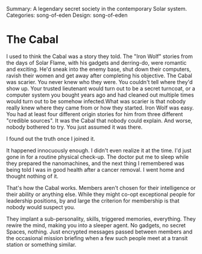 Summary: A legendary secret society in the contemporary Solar system.
Categories: song-of-eden
Design: song-of-eden

# The Cabal

I used to think the Cabal was a story they told. The "Iron Wolf" stories from the days of Solar Flame, with his gadgets and derring-do, were romantic and exciting. He'd sneak into the enemy base, shut down their computers, ravish their women and get away after completing his objective. The Cabal was scarier. You never knew who they were. You couldn't tell where they'd show up. Your trusted lieutenant would turn out to be a secret turncoat, or a computer system you bought years ago and had cleaned out multiple times would turn out to be somehow infected.What was scarier is that nobody really knew where they came from or how they started. Iron Wolf was easy. You had at least four different origin stories for him from three different "credible sources". It was the Cabal that nobody could explain. And worse, nobody bothered to try. You just assumed it was there.

I found out the truth once I joined it.

It happened innocuously enough. I didn't even realize it at the time. I'd just gone in for a routine physical check-up. The doctor put me to sleep while they prepared the nanomachines, and the next thing I remembered was being told I was in good health after a cancer removal. I went home and thought nothing of it.

That's how the Cabal works. Members aren't chosen for their intelligence or their ability or anything else. While they might co-opt exceptional people for leadership positions, by and large the criterion for membership is that nobody would suspect you.

They implant a sub-personality, skills, triggered memories, everything. They rewire the mind, making you into a sleeper agent. No gadgets, no secret Spaces, nothing. Just encrypted messages passed between members and the occasional mission briefing when a few such people meet at a transit station or something similar.
